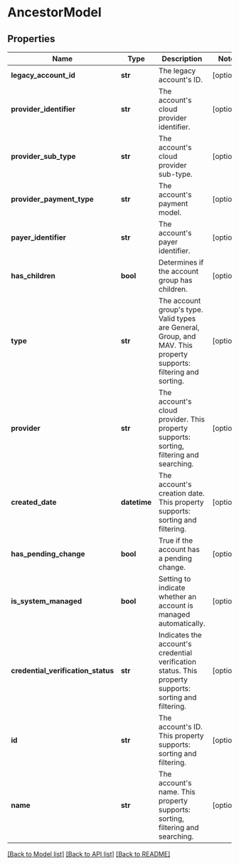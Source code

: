 # AncestorModel

## Properties
Name | Type | Description | Notes
------------ | ------------- | ------------- | -------------
**legacy_account_id** | **str** | The legacy account&#x27;s ID. | [optional] 
**provider_identifier** | **str** | The account&#x27;s cloud provider identifier. | [optional] 
**provider_sub_type** | **str** | The account&#x27;s cloud provider sub-type. | [optional] 
**provider_payment_type** | **str** | The account&#x27;s payment model. | [optional] 
**payer_identifier** | **str** | The account&#x27;s payer identifier. | [optional] 
**has_children** | **bool** | Determines if the account group has children. | [optional] 
**type** | **str** | The account group&#x27;s type. Valid types are General, Group, and MAV. This property supports: filtering and sorting. | [optional] 
**provider** | **str** | The account&#x27;s cloud provider. This property supports: sorting, filtering and searching. | [optional] 
**created_date** | **datetime** | The account&#x27;s creation date. This property supports: sorting and filtering. | [optional] 
**has_pending_change** | **bool** | True if the account has a pending change. | [optional] 
**is_system_managed** | **bool** | Setting to indicate whether an account is managed automatically. | [optional] 
**credential_verification_status** | **str** | Indicates the account&#x27;s credential verification status. This property supports: sorting and filtering. | [optional] 
**id** | **str** | The account&#x27;s ID. This property supports: sorting and filtering. | [optional] 
**name** | **str** | The account&#x27;s name. This property supports: sorting, filtering and searching. | [optional] 

[[Back to Model list]](../README.md#documentation-for-models) [[Back to API list]](../README.md#documentation-for-api-endpoints) [[Back to README]](../README.md)

